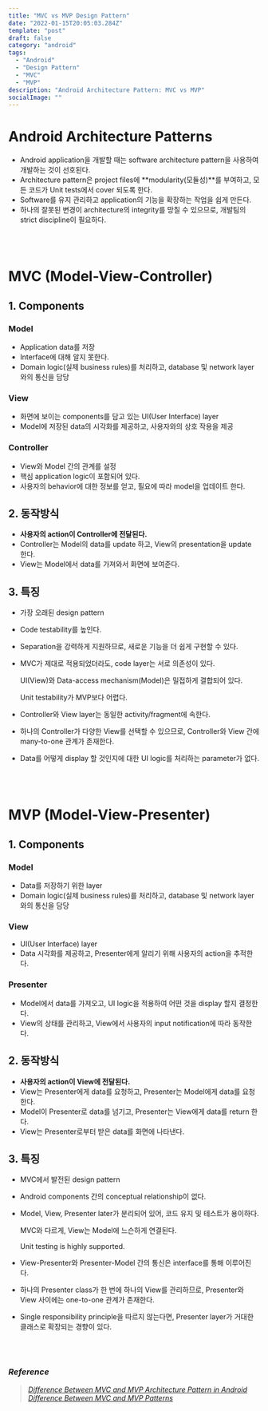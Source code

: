 ```yaml
---
title: "MVC vs MVP Design Pattern"
date: "2022-01-15T20:05:03.284Z"
template: "post"
draft: false
category: "android"
tags:
  - "Android"
  - "Design Pattern"
  - "MVC"
  - "MVP"
description: "Android Architecture Pattern: MVC vs MVP"
socialImage: ""
---
```



# Android Architecture Patterns

- Android application을 개발할 때는 software architecture pattern을 사용하여 개발하는 것이 선호된다.
- Architecture pattern은 project files에 **modularity(모듈성)**를 부여하고, 모든 코드가 Unit tests에서 cover 되도록 한다.
- Software를 유지 관리하고 application의 기능을 확장하는 작업을 쉽게 만든다.
- 하나의 잘못된 변경이 architecture의 integrity를 망칠 수 있으므로, 개발팀의 strict discipline이 필요하다.

<br>
<br>

# MVC (Model-View-Controller)
## 1. Components

### Model

- Application data를 저장
- Interface에 대해 알지 못한다.
- Domain logic(실제 business rules)를 처리하고, database 및 network layer와의 통신을 담당

### View

- 화면에 보이는 components를 담고 있는 UI(User Interface) layer
- Model에 저장된 data의 시각화를 제공하고, 사용자와의 상호 작용을 제공

### Controller

- View와 Model 간의 관계를 설정
- 핵심 application logic이 포함되어 있다.
- 사용자의 behavior에 대한 정보를 얻고, 필요에 따라 model을 업데이트 한다.

## 2. 동작방식

- **사용자의 action이 Controller에 전달된다.**
- Controller는 Model의 data를 update 하고, View의 presentation을 update 한다.
- View는 Model에서 data를 가져와서 화면에 보여준다.

## 3. 특징

- 가장 오래된 design pattern
- Code testability를 높인다.
- Separation을 강력하게 지원하므로, 새로운 기능을 더 쉽게 구현할 수 있다.
- MVC가 제대로 적용되었더라도, code layer는 서로 의존성이 있다.
    
    UI(View)와 Data-access mechanism(Model)은 밀접하게 결합되어 있다.
    
    Unit testability가 MVP보다 어렵다.
    
- Controller와 View layer는 동일한 activity/fragment에 속한다.
- 하나의 Controller가 다양한 View를 선택할 수 있으므로, Controller와 View 간에 many-to-one 관계가 존재한다.
- Data를 어떻게 display 할 것인지에 대한 UI logic를 처리하는 parameter가 없다.

<br>
<br>

# MVP (Model-View-Presenter)

## 1. Components

### Model

- Data를 저장하기 위한 layer
- Domain logic(실제 business rules)를 처리하고, database 및 network layer와의 통신을 담당

### View

- UI(User Interface) layer
- Data 시각화를 제공하고, Presenter에게 알리기 위해 사용자의 action을 추적한다.

### Presenter

- Model에서 data를 가져오고, UI logic을 적용하여 어떤 것을 display 할지 결정한다.
- View의 상태를 관리하고, View에서 사용자의 input notification에 따라 동작한다.

## 2. 동작방식

- **사용자의 action이 View에 전달된다.**
- View는 Presenter에게 data를 요청하고, Presenter는 Model에게 data를 요청한다.
- Model이 Presenter로 data를 넘기고, Presenter는 View에게 data를 return 한다.
- View는 Presenter로부터 받은 data를 화면에 나타낸다.

## 3. 특징

- MVC에서 발전된 design pattern
- Android components 간의 conceptual relationship이 없다.
- Model, View, Presenter later가 분리되어 있어, 코드 유지 및 테스트가 용이하다.
    
    MVC와 다르게, View는 Model에 느슨하게 연결된다.
    
    Unit testing is highly supported.
    
- View-Presenter와 Presenter-Model 간의 통신은 interface를 통해 이루어진다.
- 하나의 Presenter class가 한 번에 하나의 View를 관리하므로, Presenter와 View 사이에는 one-to-one 관계가 존재한다.
- Single responsibility principle을 따르지 않는다면, Presenter layer가 거대한 클래스로 확장되는 경향이 있다.


<br>
<br>

### _Reference_ 
> [_Difference Between MVC and MVP Architecture Pattern in Android_](https://www.geeksforgeeks.org/difference-between-mvc-and-mvp-architecture-pattern-in-android/)  
> [_Difference Between MVC and MVP Patterns_](https://www.baeldung.com/mvc-vs-mvp-pattern)